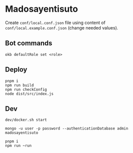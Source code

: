 # Madosayentisuto

Create `conf/local.conf.json` file using content of `conf/local.example.conf.json` (change needed values).


## Bot commands

    okb defaultRole set <role>


## Deploy

    pnpm i
    npm run build
    npm run checkConfig
    node dist/src/index.js


## Dev

    dev/docker.sh start

    mongo -u user -p password --authenticationDatabase admin madosayentisuto

    pnpm i
    npm run ~run
